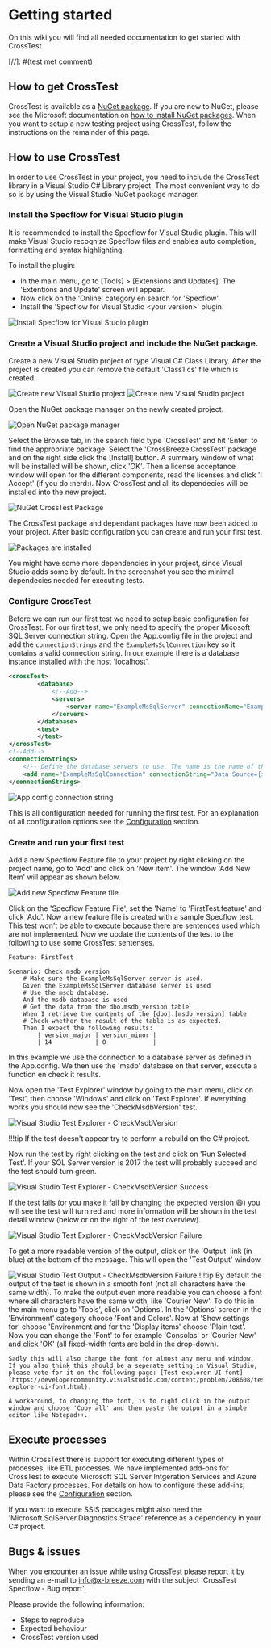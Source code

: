 # Getting started

On this wiki you will find all needed documentation to get started with CrossTest.

[//]: #(test met comment)

## How to get CrossTest
CrossTest is available as a [NuGet package](https://www.nuget.org/packages/CrossBreeze.CrossTest/).
If you are new to NuGet, please see the Microsoft documentation on [how to install NuGet packages](https://docs.microsoft.com/en-us/nuget/consume-packages/ways-to-install-a-package).
When you want to setup a new testing project using CrossTest, follow the instructions on the remainder of this page.

## How to use CrossTest
In order to use CrossTest in your project, you need to include the CrossTest library in a Visual Studio C# Library project. The most convenient way to do so is by using the Visual Studio NuGet package manager.

### Install the Specflow for Visual Studio plugin
It is recommended to install the Specflow for Visual Studio plugin. This will make Visual Studio recognize Specflow files and enables auto completion, formatting and syntax highlighting.

To install the plugin:

 * In the main menu, go to [Tools] > [Extensions and Updates]. The 'Extentions and Update' screen will appear.
 * Now click on the 'Online' category en search for 'Specflow'.
 * Install the 'Specflow for Visual Studio &lt;your version&gt;' plugin.

![Install Specflow for Visual Studio plugin](./img/VS_SpecFlow_Plugin.png)

### Create a Visual Studio project and include the NuGet package.
Create a new Visual Studio project of type Visual C# Class Library. After the project is created you can remove the default 'Class1.cs' file which is created.

![Create new Visual Studio project](./img/New_VS_Project.png)
![Create new Visual Studio project](./img/New_VS_Project2.png)

Open the NuGet package manager on the newly created project.

![Open NuGet package manager](./img/Open_NuGet_Package_Manager.png)

Select the Browse tab, in the search field type 'CrossTest' and hit 'Enter' to find the appropriate package. Select the 'CrossBreeze.CrossTest' package and on the right side click the [Install] button. A summary window of what will be installed will be shown, click 'OK'. Then a license acceptance window will open for the different components, read the licenses and click 'I Accept' (if you do :nerd:). Now CrossTest and all its dependecies will be installed into the new project.

![NuGet CrossTest Package](./img/NuGet_CrossTest_Package.png)

The CrossTest package and dependant packages have now been added to your project. After basic configuration you can create and run your first test.

![Packages are installed](./img/Packages_Installed.png)

You might have some more dependencies in your project, since Visual Studio adds some by default. In the screenshot you see the minimal dependecies needed for executing tests.

### Configure CrossTest
Before we can run our first test we need to setup basic configuration for CrossTest. 
For our first test, we only need to specify the proper Micosoft SQL Server connection string.
Open the App.config file in the project and add the `connectionStrings` and the `ExampleMsSqlConnection` key so it contains a valid connection string. In our example there is a database instance installed with the host 'localhost'.

```xml
<crossTest>
		<database>
			<!--Add-->
			<servers>
				<server name="ExampleMsSqlServer" connectionName="ExampleMsSqlConnection" type="MsSql" commandTimeout="10" />
			</servers>
		</database>
		<test>
		</test>
</crossTest>
<!--Add-->
<connectionStrings>
	<!-- Define the database servers to use. The name is the name of the server and the connection string should be without a database. -->
	<add name="ExampleMsSqlConnection" connectionString="Data Source={source};User Id={username};Password={password};" />
</connectionStrings>
```

![App config connection string](./img/CrossTest_Basic_Config.png)

This is all configuration needed for running the first test. For an explanation of all configuration options see the [Configuration](../Configuration/) section.

### Create and run your first test

Add a new Specflow Feature file to your project by right clicking on the project name, go to 'Add' and click on 'New item'. The window 'Add New Item' will appear as shown below.

![Add new Specflow Feature file](./img/Create_New_SpecFlow_Feature.png)

Click on the 'Specflow Feature File', set the 'Name' to 'FirstTest.feature' and click 'Add'. Now a new feature file is created with a sample Specflow test. This test won't be able to execute because there are sentences used which are not implemented. Now we update the contents of the test to the following to use some CrossTest sentenses.

```
Feature: FirstTest

Scenario: Check msdb version
	# Make sure the ExampleMsSqlServer server is used.
	Given the ExampleMsSqlServer database server is used
	# Use the msdb database.
	And the msdb database is used
	# Get the data from the dbo.msdb_version table
	When I retrieve the contents of the [dbo].[msdb_version] table
	# Check whether the result of the table is as expected.
	Then I expect the following results:
		| version_major | version_minor |
		| 14            | 0             |
```

In this example we use the connection to a database server as defined in the App.config. We then use the 'msdb' database on that server, execute a function en check it results.

Now open the 'Test Explorer' window by going to the main menu, click on 'Test', then choose 'Windows' and click on 'Test Explorer'. If everything works you should now see the 'CheckMsdbVersion' test.

![Visual Studio Test Explorer - CheckMsdbVersion](./img/VS_TestExporer_CheckMsdbVersion.png)

!!!tip
    If the test doesn't appear try to perform a rebuild on the C# project.

Now run the test by right clicking on the test and click on 'Run Selected Test'. If your SQL Server version is 2017 the test will probably succeed and the test should turn green.

![Visual Studio Test Explorer - CheckMsdbVersion Success](./img/VS_TestExporer_CheckMsdbVersion_Success.png)

If the test fails (or you make it fail by changing the expected version :smile:) you will see the test will turn red and more information will be shown in the test detail window (below or on the right of the test overview).

![Visual Studio Test Explorer - CheckMsdbVersion Failure](./img/VS_TestExporer_CheckMsdbVersion_Failure.png)

To get a more readable version of the output, click on the 'Output' link (in blue) at the bottom of the message. This will open the 'Test Output' window.

![Visual Studio Test Output - CheckMsdbVersion Failure](img/VS_TestOutput_CheckMsdbVersion_Failure.png)
!!!tip
    By default the output of the test is shown in a smooth font (not all characters have the same width). To make the output even more readable you can choose a font where all characters have the same width, like 'Courier New'. To do this in the main menu go to 'Tools', click on 'Options'. In the 'Options' screen in the 'Environment' category choose 'Font and Colors'. Now at 'Show settings for' choose 'Environment and for the 'Display items' choose 'Plain text'. Now you can change the 'Font' to for example 'Consolas' or 'Courier New' and click 'OK' (all fixed-width fonts are bold in the drop-down).
    
    Sadly this will also change the font for almost any menu and window. If you also think this should be a seperate setting in Visual Studio, please vote for it on the following page: [Test explorer UI font](https://developercommunity.visualstudio.com/content/problem/208608/test-explorer-ui-font.html).

    A workaround, to changing the font, is to right click in the output window and choose 'Copy all' and then paste the output in a simple editor like Notepad++.

## Execute processes
Within CrossTest there is support for executing different types of processes, like ETL processes. We have implemented add-ons for CrossTest to execute Microsoft SQL Server Intgeration Services and Azure Data Factory processes. For details on how to configure these add-ins, please see the [Configuration](./Configuration/index.md) section.

If you want to execute SSIS packages might also need the 'Microsoft.SqlServer.Diagnostics.Strace' reference as a dependency in your C# project.

## Bugs & issues
When you encounter an issue while using CrossTest please report it by sending an e-mail to [info@x-breeze.com](mailto:info@x-breeze.com?SUBJECT=CrossTest%20Specflow%20-%20Bug%20report) with the subject 'CrossTest Specflow - Bug report'.

Please provide the following information:

- Steps to reproduce
- Expected behaviour
- CrossTest version used
